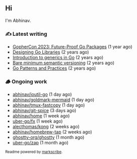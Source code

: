 ## Hi

I'm Abhinav.

### ✍️ Latest writing


- [GopherCon 2023: Future-Proof Go Packages](https://abhinavg.net/2023/09/27/future-proof-packages/) (1 year ago)
- [Designing Go Libraries](https://abhinavg.net/2022/12/06/designing-go-libraries/) (2 years ago)
- [Introduction to generics in Go](https://abhinavg.net/2022/11/23/generics-intro/) (2 years ago)
- [Bare minimum semantic versioning](https://abhinavg.net/2022/11/07/semver/) (2 years ago)
- [Go Patterns and Practices](https://abhinavg.net/2022/09/19/go-patterns-and-practices-talk/) (2 years ago)

### 🪵 Ongoing work


- [abhinav/ioutil-go](https://github.com/abhinav/ioutil-go) (1 day ago)
- [abhinav/goldmark-mermaid](https://github.com/abhinav/goldmark-mermaid) (1 day ago)
- [abhinav/tmux-fastcopy](https://github.com/abhinav/tmux-fastcopy) (1 day ago)
- [abhinav/git-spice](https://github.com/abhinav/git-spice) (3 days ago)
- [abhinav/home](https://github.com/abhinav/home) (1 week ago)
- [uber-go/fx](https://github.com/uber-go/fx) (1 week ago)
- [alecthomas/kong](https://github.com/alecthomas/kong) (2 weeks ago)
- [abhinav/homebrew-tap](https://github.com/abhinav/homebrew-tap) (2 weeks ago)
- [ghostty-org/ghostty](https://github.com/ghostty-org/ghostty) (1 month ago)
- [uber-go/zap](https://github.com/uber-go/zap) (1 month ago)

<sub>Readme powered by [markscribe](https://github.com/muesli/markscribe).</sub>
